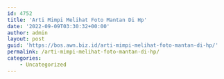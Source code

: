 ```yaml
---
id: 4752
title: 'Arti Mimpi Melihat Foto Mantan Di Hp'
date: '2022-09-09T03:30:32+00:00'
author: admin
layout: post
guid: 'https://bos.awn.biz.id/arti-mimpi-melihat-foto-mantan-di-hp/'
permalink: /arti-mimpi-melihat-foto-mantan-di-hp/
categories:
    - Uncategorized
---
```


